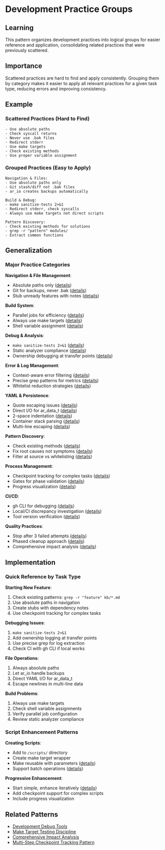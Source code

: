 # Development Practice Groups

## Learning

This pattern organizes development practices into logical groups for easier reference and application, consolidating related practices that were previously scattered.

## Importance

Scattered practices are hard to find and apply consistently. Grouping them by category makes it easier to apply all relevant practices for a given task type, reducing errors and improving consistency.

## Example

### Scattered Practices (Hard to Find)
```
- Use absolute paths
- Check syscall returns  
- Never use .bak files
- Redirect stderr
- Use make targets
- Check existing methods
- Use proper variable assignment
```

### Grouped Practices (Easy to Apply)
```
Navigation & Files:
- Use absolute paths only
- Git stash/diff not .bak files  
- ar_io creates backups automatically

Build & Debug:
- make sanitize-tests 2>&1
- Redirect stderr, check syscalls
- Always use make targets not direct scripts

Pattern Discovery:
- Check existing methods for solutions
- grep -r "pattern" modules/
- Extract common functions
```

## Generalization

### Major Practice Categories

**Navigation & File Management**:
- Absolute paths only ([details](absolute-path-navigation.md))
- Git for backups, never .bak ([details](file-io-backup-mechanism.md))
- Stub unready features with notes ([details](stub-and-revisit-pattern.md))

**Build System**:
- Parallel jobs for efficiency ([details](parallel-build-job-integration.md))
- Always use make targets ([details](make-target-testing-discipline.md))
- Shell variable assignment ([details](shell-script-command-substitution.md))

**Debug & Analysis**:
- `make sanitize-tests 2>&1` ([details](development-debug-tools.md))
- Static analyzer compliance ([details](static-analyzer-stream-compliance.md))
- Ownership debugging at transfer points ([details](debug-logging-ownership-tracing.md))

**Error & Log Management**:
- Context-aware error filtering ([details](intentional-test-errors-filtering.md))
- Precise grep patterns for metrics ([details](build-log-extraction-patterns.md))
- Whitelist reduction strategies ([details](systematic-whitelist-error-resolution.md))

**YAML & Persistence**:
- Quote escaping issues ([details](yaml-string-matching-pitfalls.md))
- Direct I/O for ar_data_t ([details](yaml-serialization-direct-io-pattern.md))
- 2-space indentation ([details](yaml-indentation-consistency-pattern.md))
- Container stack parsing ([details](container-stack-parsing-pattern.md))
- Multi-line escaping ([details](multi-line-data-persistence-format.md))

**Pattern Discovery**:
- Check existing methods ([details](cross-method-pattern-discovery.md))
- Fix root causes not symptoms ([details](systematic-error-whitelist-reduction.md))
- Filter at source vs whitelisting ([details](whitelist-vs-pattern-filtering.md))

**Process Management**:
- Checkpoint tracking for complex tasks ([details](multi-step-checkpoint-tracking-pattern.md))
- Gates for phase validation ([details](gate-enforcement-exit-codes-pattern.md))
- Progress visualization ([details](progress-visualization-ascii-pattern.md))

**CI/CD**:
- gh CLI for debugging ([details](github-actions-debugging-workflow.md))
- Local/CI discrepancy investigation ([details](local-ci-discrepancy-investigation.md))
- Tool version verification ([details](tool-version-selection-due-diligence.md))

**Quality Practices**:
- Stop after 3 failed attempts ([details](struggling-detection-pattern.md))
- Phased cleanup approach ([details](phased-cleanup-pattern.md))
- Comprehensive impact analysis ([details](comprehensive-impact-analysis.md))

## Implementation

### Quick Reference by Task Type

**Starting New Feature**:
1. Check existing patterns: `grep -r "feature" kb/*.md`
2. Use absolute paths in navigation
3. Create stubs with dependency notes
4. Use checkpoint tracking for complex tasks

**Debugging Issues**:
1. `make sanitize-tests 2>&1`
2. Add ownership logging at transfer points
3. Use precise grep for log extraction
4. Check CI with gh CLI if local works

**File Operations**:
1. Always absolute paths
2. Let ar_io handle backups
3. Direct YAML I/O for ar_data_t
4. Escape newlines in multi-line data

**Build Problems**:
1. Always use make targets
2. Check shell variable assignments
3. Verify parallel job configuration
4. Review static analyzer compliance

### Script Enhancement Patterns

**Creating Scripts**:
- Add to `/scripts/` directory
- Create make target wrapper
- Make reusable with parameters ([details](script-reusability-parameters-pattern.md))
- Support batch operations ([details](batch-update-script-pattern.md))

**Progressive Enhancement**:
- Start simple, enhance iteratively ([details](progressive-tool-enhancement.md))
- Add checkpoint support for complex scripts
- Include progress visualization

## Related Patterns

- [Development Debug Tools](development-debug-tools.md)
- [Make Target Testing Discipline](make-target-testing-discipline.md)
- [Comprehensive Impact Analysis](comprehensive-impact-analysis.md)
- [Multi-Step Checkpoint Tracking Pattern](multi-step-checkpoint-tracking-pattern.md)